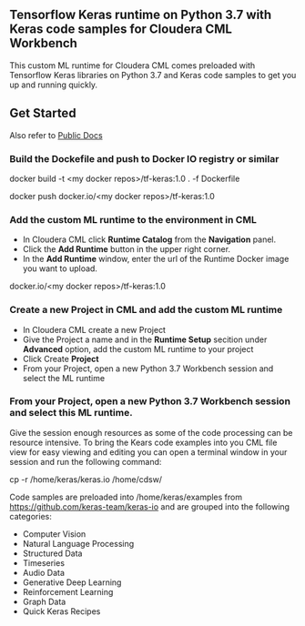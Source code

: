 ## Tensorflow Keras runtime on Python 3.7 with Keras code samples for Cloudera CML Workbench

This custom ML runtime for Cloudera CML comes preloaded with Tensorflow Keras libraries on Python 3.7 and Keras code samples to get you up and running quickly.

## Get Started 
   Also refer to [Public Docs](https://docs.cloudera.com/machine-learning/cloud/runtimes/topics/ml-creating-a-customized-runtimes-image.html)
   
   ### Build the Dockefile and push to Docker IO registry or similar
   
   docker build -t \<my docker repos\>/tf-keras:1.0 . -f Dockerfile
   
   docker push  docker.io/\<my docker repos\>/tf-keras:1.0
   
   ### Add the custom ML runtime to the environment in CML 
   
   - In Cloudera CML click **Runtime Catalog** from the **Navigation** panel.
   - Click the **Add Runtime** button in the upper right corner.
   - In the **Add Runtime** window, enter the url of the Runtime Docker image you want to upload.
   
   docker.io/\<my docker repos\>/tf-keras:1.0
   
   ### Create a new Project in CML and add the custom ML runtime
   
   - In Cloudera CML create a new Project 
   - Give the Project a name and in the **Runtime Setup** secition under **Advanced** option, add the custom ML runtime to your project
   - Click Create **Project**
   - From your Project, open a new Python 3.7 Workbench session and select the ML runtime

   ### From your Project, open a new Python 3.7 Workbench session and select this ML runtime. 
   
   Give the session enough resources as some of the code processing can be resource intensive. To bring the Kears code examples into you CML file view for easy viewing and editing you can open a terminal window in your session and run the following command: 
   
   cp -r /home/keras/keras.io /home/cdsw/ 
   
   Code samples are preloaded into /home/keras/examples from https://github.com/keras-team/keras-io and are grouped into the following categories:
   - Computer Vision
   - Natural Language Processing
   - Structured Data
   - Timeseries
   - Audio Data
   - Generative Deep Learning
   - Reinforcement Learning
   - Graph Data
   - Quick Keras Recipes

